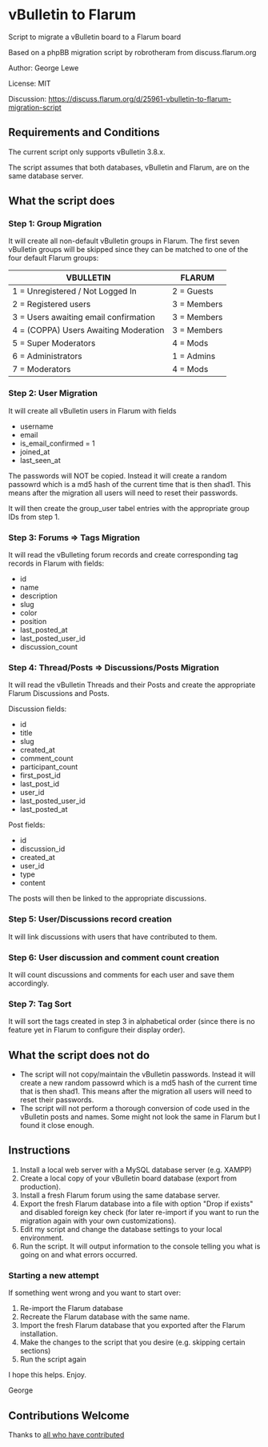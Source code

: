 # vBulletin to Flarum
Script to migrate a vBulletin board to a Flarum board

Based on a phpBB migration script by robrotheram from discuss.flarum.org

Author:     George Lewe

License:    MIT

Discussion: https://discuss.flarum.org/d/25961-vbulletin-to-flarum-migration-script

## Requirements and Conditions
The current script only supports vBulletin 3.8.x.

The script assumes that both databases, vBulletin and Flarum, are on the same database server.

## What the script does
### Step 1: Group Migration
It will create all non-default vBulletin groups in Flarum. The first seven vBulletin groups will be skipped since they can be matched to one of the four default Flarum groups:

| VBULLETIN                              | FLARUM      |
| -------------------------------------- |-------------|
| 1 = Unregistered / Not Logged In       | 2 = Guests  |
| 2 = Registered users                   | 3 = Members |
| 3 = Users awaiting email confirmation  | 3 = Members |
| 4 = (COPPA) Users Awaiting Moderation  | 3 = Members |
| 5 = Super Moderators                   | 4 = Mods    |
| 6 = Administrators                     | 1 = Admins  |
| 7 = Moderators                         | 4 = Mods    |

### Step 2: User Migration
It will create all vBulletin users in Flarum with fields
* username
* email
* is_email_confirmed = 1
* joined_at
* last_seen_at

The passwords will NOT be copied. Instead it will create a random passowrd which is a md5 hash of the current time that is then shad1. This means after the migration all users will need to reset their passwords.

It will then create the group_user tabel entries with the appropriate group IDs from step 1.

### Step 3: Forums => Tags Migration
It will read the vBulleting forum records and create corresponding tag records in Flarum with fields:
* id
* name
* description
* slug
* color
* position
* last_posted_at
* last_posted_user_id
* discussion_count

### Step 4: Thread/Posts => Discussions/Posts Migration
It will read the vBulletin Threads and their Posts and create the appropriate Flarum Discussions and Posts.

Discussion fields:
* id
* title
* slug
* created_at
* comment_count
* participant_count
* first_post_id
* last_post_id
* user_id
* last_posted_user_id
* last_posted_at

Post fields:
* id
* discussion_id
* created_at
* user_id
* type
* content

The posts will then be linked to the appropriate discussions.

### Step 5: User/Discussions record creation
It will link discussions with users that have contributed to them.

### Step 6: User discussion and comment count creation
It will count discussions and comments for each user and save them accordingly.

### Step 7: Tag Sort
It will sort the tags created in step 3 in alphabetical order (since there is no feature yet in Flarum to configure their display order).

## What the script does not do
* The script will not copy/maintain the vBulletin passwords. Instead it will create a new random passowrd which is a md5 hash of the current time that is then shad1. This means after the migration all users will need to reset their passwords.
* The script will not perform a thorough conversion of code used in the vBulletin posts and names. Some might not look the same in Flarum but I found it close enough.

## Instructions

1. Install a local web server with a MySQL database server (e.g. XAMPP)
2. Create a local copy of your vBulletin board database (export from production).
3. Install a fresh Flarum forum using the same database server.
4. Export the fresh Flarum database into a file with option "Drop if exists" and disabled foreign key check (for later re-import if you want to run the migration again with your own customizations).
5. Edit my script and change the database settings to your local environment.
6. Run the script. It will output information to the console telling you what is going on and what errors occurred.

### Starting a new attempt
If something went wrong and you want to start over:
1. Re-import the Flarum database
2. Recreate the Flarum database with the same name.
3. Import the fresh Flarum database that you exported after the Flarum installation.
4. Make the changes to the script that you desire (e.g. skipping certain sections)
4. Run the script again

I hope this helps.
Enjoy.

George

## Contributions Welcome
Thanks to [all who have contributed](https://github.com/glewe/vbulletin_to_flarum/graphs/contributors)
